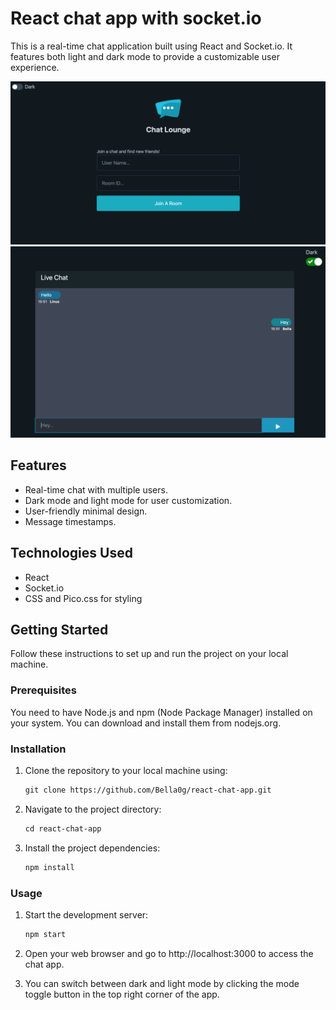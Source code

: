 # React chat app with socket.io

This is a real-time chat application built using React and Socket.io.
It features both light and dark mode to provide a customizable user experience.

![Alt text](/client/public/chat.jpeg)
![Alt text](/client/public/chat-2.jpeg)

## Features
- Real-time chat with multiple users.
- Dark mode and light mode for user customization.
- User-friendly minimal design.
- Message timestamps.

## Technologies Used
- React
- Socket.io
- CSS and Pico.css for styling

## Getting Started
Follow these instructions to set up and run the project on your local machine.

### Prerequisites
You need to have Node.js and npm (Node Package Manager) installed on your system. You can download and install them from nodejs.org.

### Installation
1. Clone the repository to your local machine using:
    ```html
    git clone https://github.com/Bella0g/react-chat-app.git
    
2. Navigate to the project directory:
    ```html
   cd react-chat-app
    
3. Install the project dependencies:
    ```html
   npm install

### Usage
1. Start the development server:
     ```html
    npm start

3. Open your web browser and go to http://localhost:3000 to access the chat app.

4. You can switch between dark and light mode by clicking the mode toggle button in the top right corner of the app.






